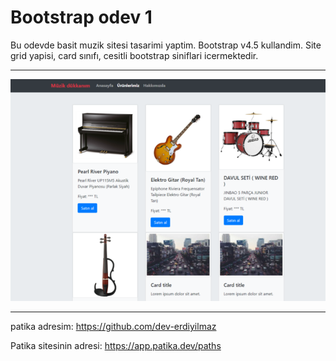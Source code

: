 # Bootstrap odev 1

Bu odevde basit muzik sitesi tasarimi yaptim. Bootstrap v4.5 kullandim. Site  grid yapisi, card sınıfı, cesitli bootstrap siniflari icermektedir.

---

![Ornek](/img/readme-img/Ekran%20g%C3%B6r%C3%BCnt%C3%BCs%C3%BC%202023-03-30%2005012.png)

---

patika adresim: https://github.com/dev-erdiyilmaz

Patika sitesinin adresi: https://app.patika.dev/paths